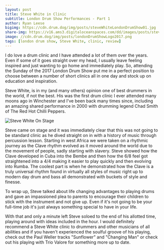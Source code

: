 ```yaml
---
layout: post
title: Steve White in Clinic
subtitle: London Drum Show Performances - Part 1
author: Ryan Leese
bigimg: https://cdn.drum.dog/img/posts/steveWhiteLondonDrumShow01.jpg
share-img: https://v16.ams3.digitaloceanspaces.com/dd/images/posts/steveWhiteLondonDrumShow01-shareimage.jpg
image: //cdn.drum.dog/img/posts/londonDrumShowLogo2017.png
tags: [london drum show, Steve White, clinic, review]
---
```


I do love a drum clinic and I have attended a lot of them over the years. Even if some of it goes straight over my head, I usually leave feeling inspired and just wanting to go home and immediately play.  So, attending the Sunday of the 2017 London Drum Show put me in a perfect position to choose between a number of short clinics all in one day and stock up on education and inspiration. 

Steve White, is in my (and many others) opinion one of best drummers in the world, if not the best. His was the first drum clinic I ever attended many moons ago in Winchester and I've been back many times since, including an amazing shared performance in 2000 with drumming legend Chad Smith of The Red Hot Chilli Peppers. 

![Steve White On Stage](https://cdn.drum.dog/img/posts/steveWhiteLondonDrumShow02.jpg)

Steve came on stage and it was immediately clear that this was not going to be standard clinic as he dived straight on in with a history of music through percussion lesson. Starting in west Africa we were taken on a rhythmic journey as the Clave rhythm evolved as it moved around the world due to the movement of people, sadly starting with slavery. Steve showed how the Clave developed in Cuba into the Bembe and then how the 6/8 feel got straightened into a 4/4 making it easier to play quickly and then evolving into Rumba. The coolest part is when he demonstrated how the Clave is a truly universal rhythm found in virtually all styles of music right up to modern day drum and bass all demonstrated with buckets of style and finesse. 

To wrap up, Steve talked about life changing advantages to playing drums and gave an impassioned plea to parents to encourage their children to stick with the instrument and not give up. Even if it's not going to be your full-time job it's just always something special to have in your life. 

With that and only a minute left Steve soloed to the end of his allotted time, playing around with ideas included in the hour.  I would definitely recommend a Steve White clinic to drummers and other musicians of all abilities and if you haven't experienced the soulful groove of his playing, check out the Paul Weller tracks "Sunflower" and "Changing Man" or check out his playing with Trio Valore for something more up to date.
